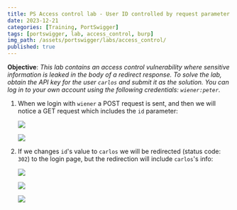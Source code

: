 ```yaml
---
title: PS Access control lab - User ID controlled by request parameter with data leakage in redirect
date: 2023-12-21
categories: [Training, PortSwigger]
tags: [portswigger, lab, access_control, burp]
img_path: /assets/portswigger/labs/access_control/
published: true
---
```


**Objective**: _This lab contains an access control vulnerability where sensitive information is leaked in the body of a redirect response. To solve the lab, obtain the API key for the user `carlos` and submit it as the solution. You can log in to your own account using the following credentials: `wiener:peter`._

1. When we login with `wiener` a POST request is sent, and then we will notice a GET request which includes the `id` parameter:

    ![](lab3_wiener_login_burp.png)

    ![](lab3_wiener_login_response_burp.png)

2. If we changes `id`'s value to `carlos` we will be redirected (status code: `302`) to the login page, but the redirection will include `carlos`'s info:

    ![](lab3_carlos_login_response_burp.png)

    ![](lab3_carlos_redirect_burp.png)

    ![](lab3_solved.png)